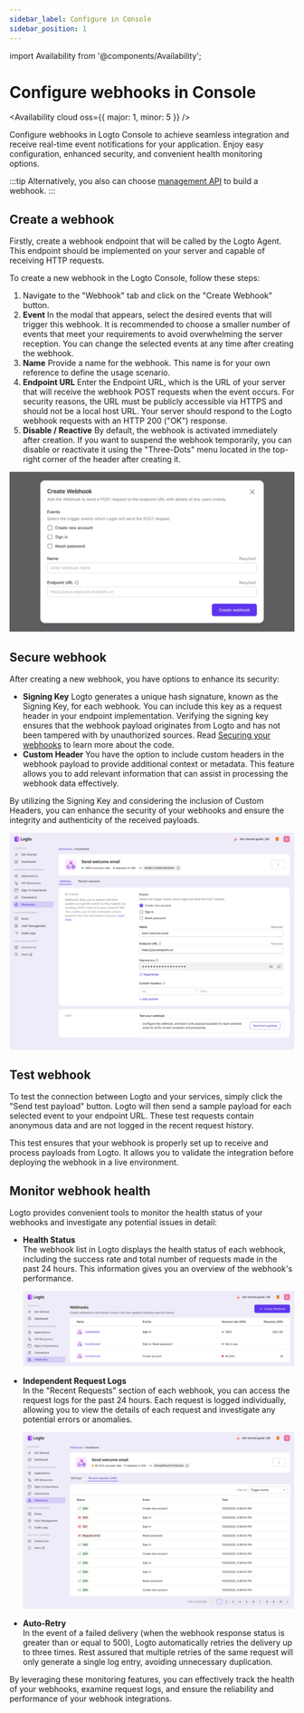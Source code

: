 ```yaml
---
sidebar_label: Configure in Console
sidebar_position: 1
---
```


import Availability from '@components/Availability';

# Configure webhooks in Console

<Availability cloud oss={{ major: 1, minor: 5 }} />

Configure webhooks in Logto Console to achieve seamless integration and receive real-time event notifications for your application. Enjoy easy configuration, enhanced security, and convenient health monitoring options.

:::tip
Alternatively, you also can choose [management API](./management-api.md) to build a webhook.
:::

## Create a webhook

Firstly, create a webhook endpoint that will be called by the Logto Agent. This endpoint should be implemented on your server and capable of receiving HTTP requests.

To create a new webhook in the Logto Console, follow these steps:

1. Navigate to the "Webhook" tab and click on the "Create Webhook" button.
2. **Event**
   In the modal that appears, select the desired events that will trigger this webhook. It is recommended to choose a smaller number of events that meet your requirements to avoid overwhelming the server reception. You can change the selected events at any time after creating the webhook.
3. **Name**
   Provide a name for the webhook. This name is for your own reference to define the usage scenario.
4. **Endpoint URL**
   Enter the Endpoint URL, which is the URL of your server that will receive the webhook POST requests when the event occurs. For security reasons, the URL must be publicly accessible via HTTPS and should not be a local host URL. Your server should respond to the Logto webhook requests with an HTTP 200 ("OK") response.
5. **Disable / Reactive**
   By default, the webhook is activated immediately after creation. If you want to suspend the webhook temporarily, you can disable or reactivate it using the "Three-Dots" menu located in the top-right corner of the header after creating it.

![Create a webhook](./assets/add-webhook.webp)

## Secure webhook

After creating a new webhook, you have options to enhance its security:

- **Signing Key**
  Logto generates a unique hash signature, known as the Signing Key, for each webhook. You can include this key as a request header in your endpoint implementation. Verifying the signing key ensures that the webhook payload originates from Logto and has not been tampered with by unauthorized sources. Read [Securing your webhooks](./securing-your-webhooks.md) to learn more about the code.
- **Custom Header**
  You have the option to include custom headers in the webhook payload to provide additional context or metadata. This feature allows you to add relevant information that can assist in processing the webhook data effectively.

By utilizing the Signing Key and considering the inclusion of Custom Headers, you can enhance the security of your webhooks and ensure the integrity and authenticity of the received payloads.

![Webhook settings](./assets/webhook-settings.webp)

## Test webhook

To test the connection between Logto and your services, simply click the "Send test payload" button. Logto will then send a sample payload for each selected event to your endpoint URL. These test requests contain anonymous data and are not logged in the recent request history.

This test ensures that your webhook is properly set up to receive and process payloads from Logto. It allows you to validate the integration before deploying the webhook in a live environment.

## Monitor webhook health

Logto provides convenient tools to monitor the health status of your webhooks and investigate any potential issues in detail:

- **Health Status**  
   The webhook list in Logto displays the health status of each webhook, including the success rate and total number of requests made in the past 24 hours. This information gives you an overview of the webhook's performance.

  ![Webhook list](./assets/list-webhook.webp)

- **Independent Request Logs**  
   In the "Recent Requests" section of each webhook, you can access the request logs for the past 24 hours. Each request is logged individually, allowing you to view the details of each request and investigate any potential errors or anomalies.

  ![Webhook logs](./assets/webhook-logs.webp)

- **Auto-Retry**  
   In the event of a failed delivery (when the webhook response status is greater than or equal to 500), Logto automatically retries the delivery up to three times. Rest assured that multiple retries of the same request will only generate a single log entry, avoiding unnecessary duplication.

By leveraging these monitoring features, you can effectively track the health of your webhooks, examine request logs, and ensure the reliability and performance of your webhook integrations.
